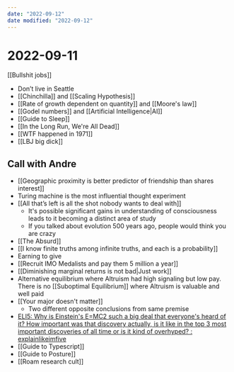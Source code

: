 ```yaml
---
date: "2022-09-12"
date modified: "2022-09-12"
---
```

# 2022-09-11
[[Bullshit jobs]]
- Don’t live in Seattle
- [[Chinchilla]] and [[Scaling Hypothesis]]
- [[Rate of growth dependent on quantity]] and [[Moore's law]]
- [[Godel numbers]] and [[Artificial Intelligence|AI]]
- [[Guide to Sleep]]
- [[In the Long Run, We're All Dead]]
- [[WTF happened in 1971]]
- [[LBJ big dick]]

## Call with Andre
- [[Geographic proximity is better predictor of friendship than shares interest]]
- Turing machine is the most influential thought experiment
- [[All that’s left is all the shot nobody wants to deal with]]
	- It's possible significant gains in understanding of consciousness leads to it becoming a distinct area of study
	- If you talked about evolution 500 years ago, people would think you are crazy
- [[The Absurd]]
- [[I know finite truths among infinite truths, and each is a probability]]
- Earning to give
- [[Recruit IMO Medalists and pay them 5 million a year]]
- [[Diminishing marginal returns is not bad|Just work]]
- Alternative equilibrium where Altruism had high signaling but low pay. There is no [[Suboptimal Equilibrium]] where Altruism is valuable and well paid
- [[Your major doesn't matter]]
	- Two different opposite conclusions from same premise
- [ELI5: Why is Einstein's E=MC2 such a big deal that everyone's heard of it? How important was that discovery actually, is it like in the top 3 most important discoveries of all time or is it kind of overhyped? : explainlikeimfive](https://www.reddit.com/r/explainlikeimfive/comments/xb8882/eli5_why_is_einsteins_emc2_such_a_big_deal_that/iny2caf/?utm_source=share&utm_medium=ios_app&utm_name=iossmf&context=3)
- [[Guide to Typescript]]
- [[Guide to Posture]]
- [[Roam research cult]]

